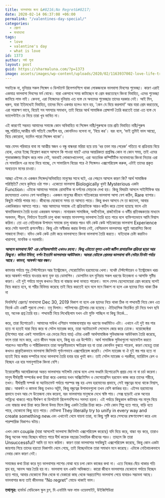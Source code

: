 ```yaml
---
title: ভালবাসার জন্য &#8216;No Regret&#8217;
date: 2020-02-14 06:37:08 +06:00
permalink: "/valentines-day-special/"
categories:
  - প্রেরণা
  - মাথাব্যাথা
tags:
  - love
  - valentine's day
  - what is love
id: 1373
author: শর্মা লুনা
layout: post
guid: https://sharmaluna.com/?p=1373
image: assets/images/wp-content/uploads/2020/02/1163937002-love-life-try-things-no-regrets-1_c5d25e137d331babfd0cbcb7ee9dd656.jpg
---
```


সবাইকে না, দুনিয়ার সকল সিঙ্গেল ও ডিসট্যান্ট রিলেশনশিপে থাকা লোকজনকে ভালবাসা দিবসের শুভেচ্ছা। কারণ এরাই একমাত্র ভালবাসা দিবসের মর্ম বোঝে। যারা একসাথে সময় কাটাচ্ছেন বা প্রেম করতেছেন কিংবা বিবাহিত, এদের শুভেচ্ছা জানিয়ে লাভ নাই। কেননা, এরা নিজেদের দুনিয়ায় এত ব্যস্ত যে অন্যদের শুভেচ্ছার তাদের দরকার নেই। আই মিন, ধরুন, যারা ইতিমধ্যেই বিবাহিত, তাদের দিনে একবার হলেও মনে হয়, ‘কেন যে বিয়ে করলাম!’ আর যারা প্রেম করতেছে, এরা সারাক্ষণ ভাবে, বিয়েই সব সমস্যার সমাধান, তাই বিয়ের আর্থ সামাজিক প্রেক্ষাপট তৈরি করতেই তারা এত ব্যস্ত যে ভ্যালেন্টাইন ডে নিয়ে তারা খুব ভাবিত না।

এই কারণেই সম্ভবত আমাদের সমাজে কোন অবিবাহিত বা সিঙ্গেল নারী/পুরুষকে তার প্রতি বিবাহিত নারী/পুরুষ বন্ধু,পরিচিত,আত্মীয় যদি সত্যিই স্নেহশীল হয়, কোনদিনও বলেনা না, ‘বিয়ে কর’। বরং বলে, ‘ভাই তুমিই ভাল আছো, বিয়ে কোরোনা, যতদিন পারো সিঙ্গেল থাকো’।

আর যেসব পরিবারে বাবা মা আত্মীয় স্বজন ও বন্ধু বান্ধবরা মরিয়া হয়ে চায় ‘ধর তক্তা মার পেরেক’ গতিতে বা প্রক্রিয়ায় বিয়ে হোক, এদের ইচ্ছে বিশ্লেষণ করলে আসলে কি পাওয়া যায়? এদের আন্তরিকতা প্রশ্নবিদ্ধ কোন না কোন সময়, তাই এদের শুভাকাঙ্ক্ষায় বিশ্বাস করে লাভ নেই, অযথাই লোকদেখানেপনা, এরা অত্যধিক কম্পিটিটিভ মনোভাবের কিংবা নিতান্ত এরা যে সাফারিংস এর মধ্যে দিয়ে যাচ্ছে, সে সাফারিংস বিয়ের পরে ঐ সিঙ্গেলও এক্সপেরিয়েন্স করুক, এটাই তাদের প্রকৃত অবচেতন মনের চাওয়া।

আচ্ছা এইসব যে একজন সিঙ্গেল/অবিবাহিত মানুষের সাথে ঘটে, এর পেছনে আসলে কারণ কি? আর্থ সামাজিক পরিস্থিতি? ভেবে কুলিয়ে ওঠা শক্ত। একেতো ভালবাসা Biologically খুবই Mysterious একটা Function। এটাকে আমাদের সমাজে রোমান্টিক বা দর্শনের মোড়কে দেখা হয়। কিন্তু বিষয়টা আসলে সাইন্টিফিক যার রহস্যময়তা এখনও বেশ অনাবিষ্কৃত। একজন মানুষের জীবনে সত্যিকারের ভালবাসা আসা বেশ কঠিন, Rare ব্যাপার। কিছুটা লটারি পাবার মত। জীবনের যেকোনো সময় তা আসতে পারে। কিন্তু কখন আসবে সে তা জানেনা, আবার একাধিকারও আসতে পারে। আর আমাদের সমাজে এই প্রক্রিয়াটাকে আরও কঠিন করে তোলা হয়েছে ফলে এটা স্বাভাবিকভাবে তৈরি হওয়া একরকম অসম্ভব। নানারকম সামাজিক, অর্থনৈতিক, রাজনৈতিক ও ধর্মীয় প্রতিবন্ধকতার মাধ্যমে অবদমন, পীড়ন, নির্যাতন ইত্যাদি চালু থাকা অবস্থায় মানসম্পন্ন ভালবাসা তৈরি হতে পারে বলে ব্যক্তিগতভাবে আমি বিশ্বাস করিনা। তো এত নেতিবাচক উপাদান সমাজে চালু থাকার পরও যদি কেউ কেউ সত্যিকারের ভালবাসা Experience করে সেটা অবশ্যই প্রশংসনীয়। কিন্তু এটা অস্বীকার করার উপায় নেই, বেশিরভাগ ভালবাসার গল্পই আরোপিত কিংবা সাজানো মিথ্যা। যদিও কেউ কেউ চেষ্টা করে ভালবাসতে কিংবা ভালবাসা তৈরি করতে। যাইহোক চেষ্টা করাটাও খারাপনা, মানবিক ও দরকারি।

**_আসলে ভালবাসা কি? এর বেশিরভাগটাই এখনও রহস্য। কিন্তু এটাতো মূলত একটা জটিল রাসায়নিক প্রক্রিয়া ছাড়া আর কিছুনা। কবিতা টবিতা, দর্শন ইত্যাদি ভালবাসার আউটকাম। আমরা যেটাকে প্রেমময় ভালবাসা বলি সেটার তিনটা পর্যায় আছে। কামনা, আকর্ষণ আর বন্ধন।_**

কামনার পর্যায়ে শুধু টেস্টস্টোরেন আর ইস্ট্রোজেন, সেরোটোনিন হরমোনের খেলা। যথেষ্ট টেস্টস্টোরেন ও ইস্ট্রোজেন খরচ করে আকর্ষণ পর্যায়ে যাওয়ার জন্য যুক্ত হয় ডোমাপিন। ডোপামিন হল দুনিয়ায় সকল ধরণের উত্তেজনা ও আসক্তি সৃষ্টির কারণ। এই দুই পর্যায়ে মানুষ কখনও বিয়ে বা বাচ্চার কথা ভাবতে পারেনা। ফলে যেসব ছেলেমেয়েরা প্রেম করেছে বলেই বিয়ে করতে হবে, বা শরীর বিনিময় করেছে তাই বিয়ে করতেই হবে বলে মনে বিকাশ না হলে এক ছাদের নিচে থাকা ঠিক না

দিনলিপি/ প্রেরণা/ মাথাব্যাথা
Dec 30, 2019
বিকাশ না হলে এক ছাদের নিচে থাকা ঠিক না
পদ্মাবতী নিয়ে কেন এত বিতর্ক
এটা একটি পুরনো লেখা। তবু দিলাম। পানিপথের ট্রেইলার বের হয়েছে। ঐতিহাসিক বিতর্কিত প্লট নিয়ে যখন ছবি হয়, অনেক প্রশ্ন তৈরি হয়। পদ্মাবতী নিয়ে লিখেছিলাম যখন এটা মুক্তি পাচ্ছিল না কিছু বিতর্ক...

করে, তারা হিপোক্রেট। আমাদের সাউথ এশিয়ান সমাজব্যবস্থার বড় ধরণের ভণ্ডামিটাও এটা। এখানে এই দুই স্তর পার হতে না হতেই যারা বিয়ে করে বা সেটল ম্যারেজ করে, তারা অ্যাটাচমেন্ট লেভেলে জোর করে ঢোকে। বয়োজ্যেষ্ঠরা (বিশেষত যারা একই সাফারিংস এর ভেতর দিয়ে যায়) এটার একটি আর্থসামাজিক সুবিধাজনক আউটকাম তৈরি করেছে, ফলে তারা মনে করে, এতে জীবন সহজ হবে, কিন্তু হয় এর উল্টোটা। আর্থ সামাজিক সুবিধাগুলো অ্যাভেইল করতে পারলেও আবেগীয় ও শারীরিকভাবে তারা অপূরনীয়ভাবে ক্ষতিগ্রস্ত হয় যা তারা কোনদিন বুঝতে পারেনা, কারণ যেহেতু তারা কখনও প্রাকৃতিকভাবে ভালবাসা জিনিসটা পূর্নাংগভাবে এক্সপেরিয়েন্স করেনি। সেটল ম্যারেজ বা ঐ দুই স্তর পার হতে না হতেই বিয়ে করার দম্পতির মধ্যে ভালবাসা তৈরি হবার হার খুবই কম। তাই সেটল ম্যারেজ ও পরকীয়া, ম্যারিটাল রেপ ও বিচ্ছেদ এর হার সমানুপাতিক কিংবা বেশি।

ইয়োরোপীয় আমেরিকানরা অন্তত ভালবাসার সাইন্সটা বোঝে বলে এসব ভণ্ডামি হিপোক্রেসি প্রশ্রয় দেয় না বা চর্চা করেনা। মানুষ দীর্ঘস্থায়ী সম্পর্কের কথা চিন্তা করে একমাত্র যখন অক্সিটোসিন ও ভেসোপ্রেসিন হরমোন কাজ করে তাদের শরীরে, তখন। দীর্ঘস্থায়ী সম্পর্ক বা অ্যাটাচমেন্ট পর্যায়ে পরস্পর বন্ধু হয় এসব হরমোনের প্রভাবে, সেই বন্ধুত্বের মধ্যে থাকে বিশ্বাস, শ্রদ্ধা। আকর্ষণ ও কামনা কিন্তু তখনও অটুট, কিন্তু বন্ধুত্বের উপাদানগুলো তখন বেশি কার্যকর হয়। এইসব হরমোনের প্রভাবে তখন আর সে উত্তেজনা বোধ করেনা, বরং ভালবাসার মানুষকে দেখে স্বস্তি পায়। সেক্স ছাড়াই একে অন্যের সান্নিধ্যে থাকতে পারে দীর্ঘক্ষণ বা ডিসট্যান্ট রিলেশনশিপেও সমস্যা হয়না। এই পর্যায়ে কিছুকাল কাটাবার পর মানুষ বিয়ে এবং বাচ্চার কথা চিন্তা করে কিংবা উভয় মিলে কিছু একটা তৈরির চিন্তা করে- সেটা কোন শিল্প হতে পারে, বাড়ি হতে পারে, যেকোনো কিছু হতে পারে। মোটকথা They literally try to unify in every way and create something new.এবং এখানেই থেমে যায়না তারা, যা কিছু সৃষ্টি করে সেসবের রক্ষণাবেক্ষণ করে এবং পারষ্পারিক বিকাশও ঘটায়।

এখন কোন couple (যারা আসলেই ভালবাসা জিনিসটা এক্সপেরিয়েন্স করেছে) যদি বিয়ে করে, বাচ্চা বড় করে, তারাও কিন্তু অনেক সময় বিচ্ছেদ ঘটাতে পারে দীর্ঘ কয়েক বছরের বৈবাহিক জীবনের পরও। তাহলে কি তারা Unsuccessful? আমি তা মনে করিনা। কারণ তারা ভালবাসার সবকিছুই এক্সপেরিয়েন্স করেছে, কিন্তু কোন একটা জায়গায় গিয়ে তাদের হয়তো বিকাশটা থেমে গেছে, তাই বিচ্ছেদটাকে তারা সমাধান মনে করেছে। এটাকে নেতিবাচকভাবে নেবার কোন কারণ নেই।

সমাজের কথা চিন্তা করে মৃত ভালবাসার লাশের বোঝা বয়ে চলা কোন কাজের কথা না। এতে নিজের বেঁচে থাকার গতি শ্লথ হয়, আনন্দ আর তৈরি হয় না। ভালবাসা হল একটা অভিজ্ঞতা। কারো জীবনে ভালবাসার যেকোনো পর্যায়ে বিচ্ছেদ হতে পারে, আবার যেকোনো দিক থেকে বা যেকারো কাছ থেকে অপ্রত্যাশিত ভালবাসা পেয়ে যাবারও সম্ভাবনা আছে। ভালবাসার জন্য তাই জীবনভর “No regret” মোডে থাকাই ভাল।

**তথ্যসূত্র:** হার্ভার্ড মেডিকেল স্কুল ব্লগ, দি এনাটমি অফ লাভ ওয়েবসাইট, উইকিপিডিয়া
